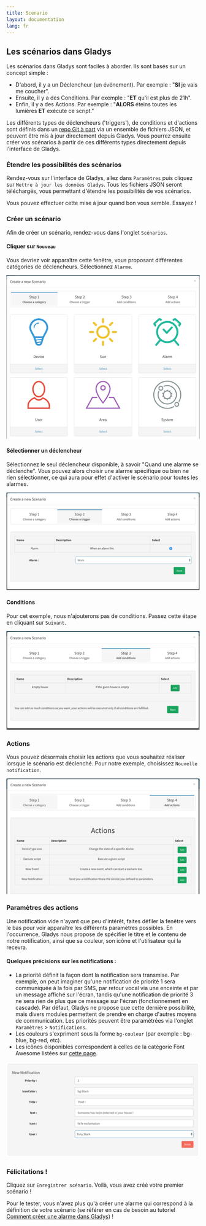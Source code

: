 ```yaml
---
title: Scenario
layout: documentation
lang: fr
---
```


## Les scénarios dans Gladys

Les scénarios dans Gladys sont faciles à aborder. Ils sont basés sur un concept simple :

- D'abord, il y a un Déclencheur (un événement). Par exemple : "**SI** je vais me coucher".
- Ensuite, il y a des Conditions. Par exemple : "**ET** qu'il est plus de 21h".
- Enfin, il y a des Actions. Par exemple : "**ALORS** éteins toutes les lumières **ET** exécute ce script."

Les différents types de déclencheurs ('triggers'), de conditions et d'actions sont définis dans un [repo Git à part](https://github.com/GladysProject/Gladys-data) via un ensemble de fichiers JSON, et peuvent être mis à jour directement depuis Gladys.
Vous pourrez ensuite créer vos scénarios à partir de ces différents types directement depuis l'interface de Gladys.

### Étendre les possibilités des scénarios

Rendez-vous sur l'interface de Gladys, allez dans `Paramètres` puis cliquez sur `Mettre à jour les données Gladys`. Tous les fichiers JSON seront téléchargés, vous permettant d'étendre les possibilités de vos scénarios.

Vous pouvez effectuer cette mise à jour quand bon vous semble. Essayez !

### Créer un scénario

Afin de créer un scénario, rendez-vous dans l'onglet `Scénarios`.

#### Cliquer sur `Nouveau`

Vous devriez voir apparaître cette fenêtre, vous proposant différentes catégories de déclencheurs. Sélectionnez `Alarme`.

<img alt="Scenario Gladys" src="/assets/images/documentation/scenarios/scenario-1.png" class="img-responsive" />

#### Sélectionner un déclencheur

Sélectionnez le seul déclencheur disponible, à savoir "Quand une alarme se déclenche". Vous pouvez alors choisir une alarme spécifique ou bien ne rien sélectionner, ce qui aura pour effet d'activer le scénario pour toutes les alarmes.

<img alt="Scenario Gladys" src="/assets/images/documentation/scenarios/scenario-2.png" class="img-responsive" />

#### Conditions

Pour cet exemple, nous n'ajouterons pas de conditions. Passez cette étape en cliquant sur `Suivant`.

<img alt="Scenario Gladys" src="/assets/images/documentation/scenarios/scenario-3.png" class="img-responsive" />

### Actions

Vous pouvez désormais choisir les actions que vous souhaitez réaliser lorsque le scénario est déclenché. Pour notre exemple, choisissez `Nouvelle notification`.

<img alt="Scenario Gladys" src="/assets/images/documentation/scenarios/scenario-5.png" class="img-responsive" />

### Paramètres des actions

Une notification vide n'ayant que peu d'intérêt, faites défiler la fenêtre vers le bas pour voir apparaître les différents paramètres possibles.
En l'occurrence, Gladys nous propose de spécifier le titre et le contenu de notre notification, ainsi que sa couleur, son icône et l'utilisateur qui la recevra.

#### Quelques précisions sur les notifications :
- La priorité définit la façon dont la notification sera transmise. Par exemple, on peut imaginer qu'une notification de priorité 1 sera communiquée à la fois par SMS, par retour vocal via une enceinte et par un message affiché sur l'écran, tandis qu'une notification de priorité 3 ne sera rien de plus que ce message sur l'écran (fonctionnement en cascade). Par défaut, Gladys ne propose que cette dernière possibilité, mais divers modules permettent de prendre en charge d'autres moyens de communication. Les priorités peuvent être paramétrées via l'onglet `Paramètres` > `Notifications`.
- Les couleurs s'expriment sous la forme `bg-couleur` (par exemple : bg-blue, bg-red, etc).
- Les icônes disponibles correspondent à celles de la catégorie Font Awesome listées sur [cette page](http://www.w3schools.com/icons/icons_reference.asp).

<img alt="Scenario Gladys" src="/assets/images/documentation/scenarios/scenario-6.png" class="img-responsive" />

### Félicitations !

Cliquez sur `Enregistrer scénario`. Voilà, vous avez créé votre premier scénario !

Pour le tester, vous n'avez plus qu'à créer une alarme qui correspond à la définition de votre scénario (se référer en cas de besoin au tutoriel [Comment créer une alarme dans Gladys](https://developer.gladysproject.com/fr/documentation/alarm)) !